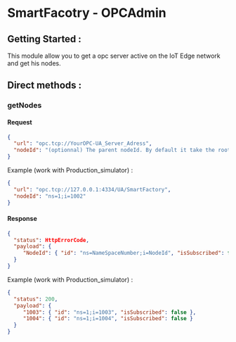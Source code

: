 # SmartFacotry - OPCAdmin

## Getting Started : 
This module allow you to get a opc server active on the IoT Edge network and get his nodes.

## Direct methods :

### getNodes
#### Request
```json
{
  "url": "opc.tcp://YourOPC-UA_Server_Adress",
  "nodeId": "(optionnal) The parent nodeId. By default it take the root node Id"
}
```

Example (work with Production_simulator) :
```json
{
  "url": "opc.tcp://127.0.0.1:4334/UA/SmartFactory",
  "nodeId": "ns=1;i=1002"
}
```


#### Response
```json
{ 
  "status": HttpErrorCode,
  "payload": { 
     "NodeId": { "id": "ns=NameSpaceNumber;i=NodeId", "isSubscribed": false }
  }
}
```

Example (work with Production_simulator) :
```json
{ 
  "status": 200,
  "payload": { 
     "1003": { "id": "ns=1;i=1003", "isSubscribed": false },  
     "1004": { "id": "ns=1;i=1004", "isSubscribed": false } 
  }
}
```
